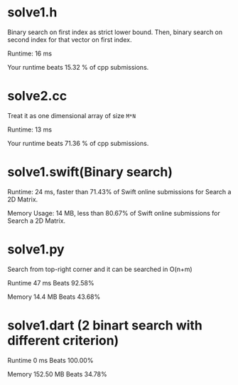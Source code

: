 # solve1.h

Binary search on first index as strict lower bound.
Then, binary search on second index for that vector on first index.

Runtime: 16 ms

Your runtime beats 15.32 % of cpp submissions.

# solve2.cc

Treat it as one dimensional array of size `M*N`

Runtime: 13 ms

Your runtime beats 71.36 % of cpp submissions.

# solve1.swift(Binary search)

Runtime: 24 ms, faster than 71.43% of Swift online submissions for Search a 2D Matrix.

Memory Usage: 14 MB, less than 80.67% of Swift online submissions for Search a 2D Matrix.

# solve1.py

Search from top-right corner and it can be searched in O(n+m)

Runtime 47 ms Beats 92.58%

Memory 14.4 MB Beats 43.68%

# solve1.dart (2 binart search with different criterion)

Runtime 0 ms Beats 100.00%

Memory 152.50 MB Beats 34.78%

